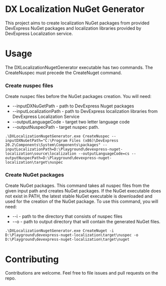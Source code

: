 # DX Localization NuGet Generator
This project aims to create localization NuGet packages from provided DevExpress NuGet packages and localization libraries provided by DevExpress Localization service.

# Usage

The DXLocalizationNugetGenerator executable has two commands. The CreateNuspec must precede the CreateNuget command.

### Create nuspec files

Create nuspec files before the NuGet packages creation. You will need:
* --inputDXNuGetPath - path to DevExpress Nuget packages
* --inputLocalizationPath - path to DevExpress localization libraries from DevExpress Localization Service
* --outputLanguageCode - target two letter language code
* --outputNuspecPath - target nuspec path.

```
.\DXLocalizationNugetGenerator.exe CreateNuspec --inputDXNuGetPath="C:\Program Files (x86)\DevExpress 20.2\Components\System\Components\packages" --inputLocalizationPath=D:\Playground\devexpress-nuget-localization\source\localization --outputLanguageCode=cs --outputNuspecPath=D:\Playground\devexpress-nuget-localization\target\nuspec
```

### Create NuGet packages

Create NuGet packages. This command takes all nuspec files from the given input path and creates NuGet packages. If the NuGet executable does not exist in PATH, the latest stable NuGet executable is downloaded and used for the creation of the NuGet package. To use this command, you will need:
* --i - path to the directory that consists of nuspec files
* --o - path to output directory that will contain the generated NuGet files.

```
.\DXLocalizationNugetGenerator.exe CreateNuget -i D:\Playground\devexpress-nuget-localization\target\nuspec -o D:\Playground\devexpress-nuget-localization\target\nuget
```

# Contributing

Contributions are welcome.  Feel free to file issues and pull requests on the repo.